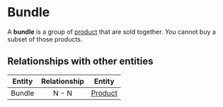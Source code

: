 # Bundle

A **bundle** is a group of [product] that are sold together. You cannot buy a subset of those products.


## Relationships with other entities

| Entity | Relationship | Entity |
| --- |:--------:| --- |
| Bundle | N - N | [Product] |



[product]: ../product-information-management/product.md
[Product]: ../product-information-management/product.md
